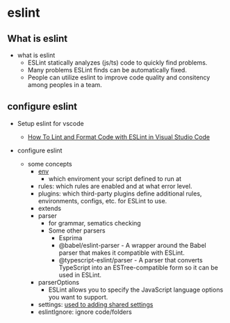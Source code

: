 # eslint

## What is eslint

- what is eslint
  - ESLint statically analyzes (js/ts) code to quickly find problems.
  - Many problems ESLint finds can be automatically fixed. 
  - People can utilize eslint to improve code quality and consitency among peoples in a team.

## configure eslint

- Setup eslint for vscode
  - [How To Lint and Format Code with ESLint in Visual Studio Code](https://www.digitalocean.com/community/tutorials/linting-and-formatting-with-eslint-in-vs-code)

- configure eslint
  - some concepts
    - [env](https://eslint.org/docs/user-guide/configuring/language-options#specifying-environments)
      - which enviroment your script defined to run at
    - rules: which rules are enabled and at what error level.
    - plugins: which third-party plugins define additional rules, environments, configs, etc. for ESLint to use.
    - extends
    - parser
      - for grammar, sematics checking
      - Some other parsers
        - Esprima
        - @babel/eslint-parser - A wrapper around the Babel parser that makes it compatible with ESLint.
        - @typescript-eslint/parser - A parser that converts TypeScript into an ESTree-compatible form so it can be used in ESLint.
    - parserOptions
      - ESLint allows you to specify the JavaScript language options you want to support.
    - settings: [used to adding shared settings](https://eslint.org/docs/user-guide/configuring/configuration-files#adding-shared-settings)
    - eslintIgnore: ignore code/folders
